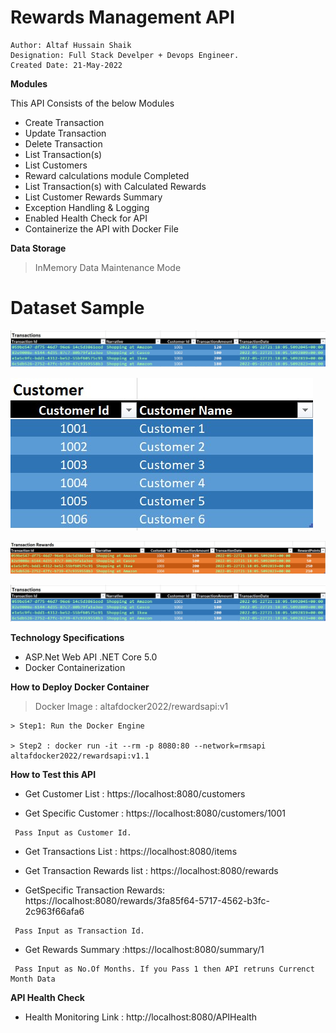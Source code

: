 # Rewards Management API
```
Author: Altaf Hussain Shaik
Designation: Full Stack Develper + Devops Engineer.
Created Date: 21-May-2022
```
**Modules** 

This API Consists of the below Modules
- Create Transaction
- Update Transaction
- Delete Transaction
- List Transaction(s)
- List Customers
- Reward calculations module Completed
- List Transaction(s) with Calculated Rewards
- List Customer Rewards Summary 
- Exception Handling & Logging
- Enabled Health Check for API
- Containerize the API with Docker File

**Data Storage**
> InMemory Data Maintenance Mode

# Dataset Sample

![This is an image](https://github.com/altafhussain2020/RewardsManagement/blob/master/assets/Images/RM_Transactions.jpg)

![This is an image](https://github.com/altafhussain2020/RewardsManagement/blob/master/assets/Images/RM_Customer.jpg)

![This is an image](https://github.com/altafhussain2020/RewardsManagement/blob/master/assets/Images/RM_TransactionRewards.jpg)

![This is an image](https://github.com/altafhussain2020/RewardsManagement/blob/master/assets/Images/RM_Transactions.jpg)

**Technology Specifications**
- ASP.Net Web API .NET Core 5.0
- Docker Containerization

**How to Deploy Docker Container**
> Docker Image : altafdocker2022/rewardsapi:v1
```
> Step1: Run the Docker Engine

> Step2 : docker run -it --rm -p 8080:80 --network=rmsapi altafdocker2022/rewardsapi:v1.1
```

**How to Test this API**

- Get Customer List : https://localhost:8080/customers

- Get Specific Customer : https://localhost:8080/customers/1001
```
 Pass Input as Customer Id. 
```

- Get Transactions List : https://localhost:8080/items

- Get Transaction Rewards list : https://localhost:8080/rewards

- GetSpecific Transaction Rewards: https://localhost:8080/rewards/3fa85f64-5717-4562-b3fc-2c963f66afa6
```
 Pass Input as Transaction Id. 
```

- Get Rewards Summary :https://localhost:8080/summary/1
```
 Pass Input as No.Of Months. If you Pass 1 then API retruns Currenct Month Data
```
**API Health Check**
- Health Monitoring Link : http://localhost:8080/APIHealth
